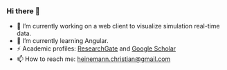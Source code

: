 ### Hi there 👋

- 🔭 I’m currently working on a web client to visualize simulation real-time data.
- 🌱 I’m currently learning Angular.
- ⚡ Academic profiles: [ResearchGate](https://www.researchgate.net/profile/Christian_Heinemann) and [Google Scholar](https://scholar.google.de/citations?user=iaMMMA0AAAAJ)
- 📫 How to reach me: heinemann.christian@gmail.com

<!--
**chrxh/chrxh** is a ✨ _special_ ✨ repository because its `README.md` (this file) appears on your GitHub profile.

Here are some ideas to get you started:

- 🌱 I’m currently learning ...
- 👯 I’m looking to collaborate on ...
- 🤔 I’m looking for help with ...
- 💬 Ask me about ...
- 📫 How to reach me: ...
- 😄 Pronouns: ...
- ⚡ Fun fact: ...
-->
